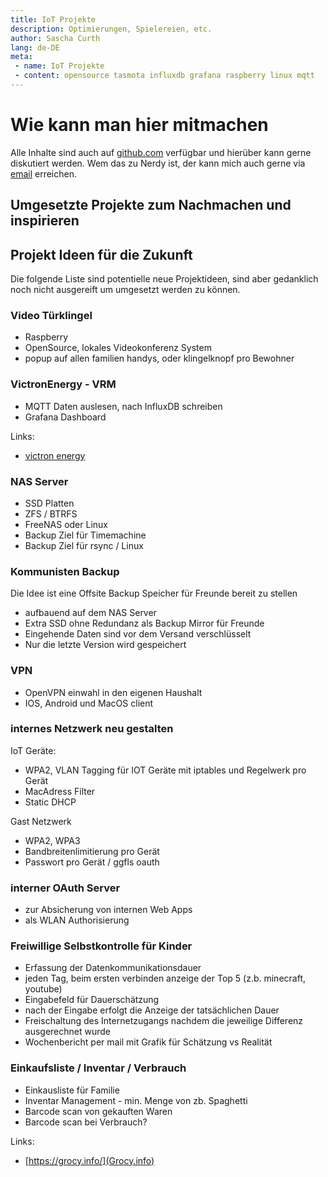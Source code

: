 ```yaml
---
title: IoT Projekte
description: Optimierungen, Spielereien, etc.
author: Sascha Curth
lang: de-DE
meta:
 - name: IoT Projekte
 - content: opensource tasmota influxdb grafana raspberry linux mqtt
---
```

# Wie kann man hier mitmachen

Alle Inhalte sind auch auf <a href="https://github.com/scurth/blog_sascha-curth.de" target=_github>github.com</a> verfügbar und hierüber kann gerne diskutiert werden. Wem das zu Nerdy ist, der kann mich auch gerne via <a href="mailto:der-iot-rebell@sascha-curth.de?subject=IoT Rebell Blog">email</a> erreichen.

## Umgesetzte Projekte zum Nachmachen und inspirieren
<projekte />

## Projekt Ideen für die Zukunft

Die folgende Liste sind potentielle neue Projektideen, sind aber gedanklich noch nicht ausgereift um umgesetzt werden zu können.

### Video Türklingel

- Raspberry
- OpenSource, lokales Videokonferenz System
- popup auf allen familien handys, oder klingelknopf pro Bewohner

### VictronEnergy - VRM

- MQTT Daten auslesen, nach InfluxDB schreiben
- Grafana Dashboard

Links:
- [victron energy](https://www.victronenergy.com/live/open_source:start)

### NAS Server

- SSD Platten
- ZFS / BTRFS
- FreeNAS oder Linux
- Backup Ziel für Timemachine
- Backup Ziel für rsync / Linux

### Kommunisten Backup

Die Idee ist eine Offsite Backup Speicher für Freunde bereit zu stellen
- aufbauend auf dem NAS Server
- Extra SSD ohne Redundanz als Backup Mirror für Freunde
- Eingehende Daten sind vor dem Versand verschlüsselt
- Nur die letzte Version wird gespeichert


### VPN

- OpenVPN einwahl in den eigenen Haushalt
- IOS, Android und MacOS client

### internes Netzwerk neu gestalten

IoT Geräte:
- WPA2, VLAN Tagging für IOT Geräte mit iptables und Regelwerk pro Gerät
- MacAdress Filter
- Static DHCP

Gast Netzwerk
- WPA2, WPA3
- Bandbreitenlimitierung pro Gerät
- Passwort pro Gerät / ggfls oauth

### interner OAuth Server

- zur Absicherung von internen Web Apps
- als WLAN Authorisierung

### Freiwillige Selbstkontrolle für Kinder

- Erfassung der Datenkommunikationsdauer
- jeden Tag, beim ersten verbinden anzeige der Top 5 (z.b. minecraft, youtube)
- Eingabefeld für Dauerschätzung
- nach der Eingabe erfolgt die Anzeige der tatsächlichen Dauer
- Freischaltung des Internetzugangs nachdem die jeweilige Differenz ausgerechnet wurde
- Wochenbericht per mail mit Grafik für Schätzung vs Realität

### Einkaufsliste / Inventar / Verbrauch

- Einkausliste für Familie
- Inventar Management - min. Menge von zb. Spaghetti
- Barcode scan von gekauften Waren
- Barcode scan bei Verbrauch?

Links:
- [https://grocy.info/](Grocy.info)
